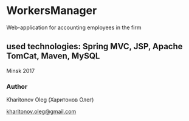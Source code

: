 # WorkersManager
Web-application for accounting employees in the firm

## used technologies: Spring MVC, JSP, Apache TomCat, Maven, MySQL

Minsk 2017

### Author 
Kharitonov Oleg (Харитонов Олег)

kharitonov.oleg@gmail.com
